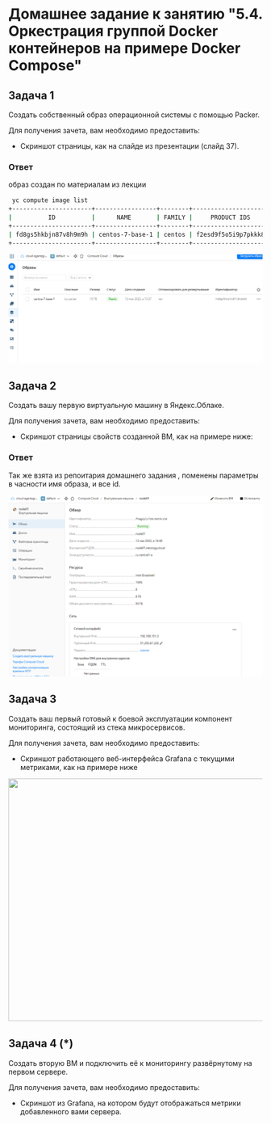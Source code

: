 # Домашнее задание к занятию "5.4. Оркестрация группой Docker контейнеров на примере Docker Compose"


## Задача 1

Создать собственный образ операционной системы с помощью Packer.

Для получения зачета, вам необходимо предоставить:
- Скриншот страницы, как на слайде из презентации (слайд 37).
### Ответ
образ создан по материалам из лекции
```bash
 yc compute image list
+----------------------+-----------------+--------+----------------------+--------+
|          ID          |      NAME       | FAMILY |     PRODUCT IDS      | STATUS |
+----------------------+-----------------+--------+----------------------+--------+
| fd8gs5hkbjn87v8h9m9h | centos-7-base-1 | centos | f2esd9f5o5i9p7pkkk8k | READY  |
+----------------------+-----------------+--------+----------------------+--------+
```
<p align="center">
  <img src="./541.PNG">
</p>

## Задача 2

Создать вашу первую виртуальную машину в Яндекс.Облаке.

Для получения зачета, вам необходимо предоставить:
- Скриншот страницы свойств созданной ВМ, как на примере ниже:
### Ответ
Так же взята из репоитария домашнего задания , поменены параметры в часности имя образа, и все id.
<p align="center">
  <img src="./542.PNG">
</p>

## Задача 3

Создать ваш первый готовый к боевой эксплуатации компонент мониторинга, состоящий из стека микросервисов.

Для получения зачета, вам необходимо предоставить:
- Скриншот работающего веб-интерфейса Grafana с текущими метриками, как на примере ниже
<p align="center">
  <img width="800" height="480" src="./">
</p>

## Задача 4 (*)

Создать вторую ВМ и подключить её к мониторингу развёрнутому на первом сервере.

Для получения зачета, вам необходимо предоставить:
- Скриншот из Grafana, на котором будут отображаться метрики добавленного вами сервера.

